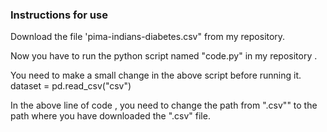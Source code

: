 ### Instructions for use

Download the file 'pima-indians-diabetes.csv" from  my repository.

Now you have to run the python script named "code.py" in my repository .

You need to make a small change in the above script before running it.
dataset = pd.read_csv("csv")

In the above line of code , you need to change the path from ".csv"" to the path where you have downloaded the ".csv" file.


